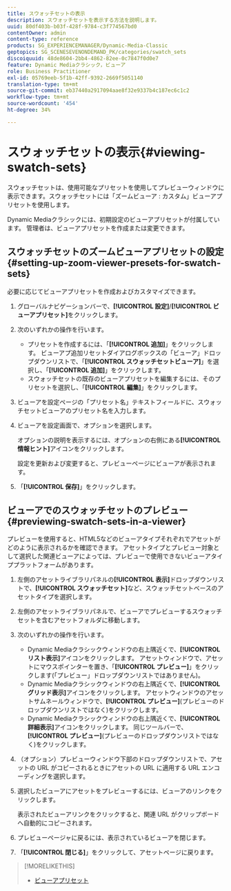 ```yaml
---
title: スウォッチセットの表示
description: スウォッチセットを表示する方法を説明します。
uuid: 80df403b-b03f-428f-9784-c3f774567bd0
contentOwner: admin
content-type: reference
products: SG_EXPERIENCEMANAGER/Dynamic-Media-Classic
geptopics: SG_SCENESEVENONDEMAND_PK/categories/swatch_sets
discoiquuid: 48de8604-2bb4-4862-82ee-0c7847f0d0e7
feature: Dynamic Mediaクラシック，ビューア
role: Business Practitioner
exl-id: 05769eeb-5f1b-42ff-9392-2669f5051140
translation-type: tm+mt
source-git-commit: eb37440a2917094aae8f32e9337b4c187ec6c1c2
workflow-type: tm+mt
source-wordcount: '454'
ht-degree: 34%

---
```


# スウォッチセットの表示{#viewing-swatch-sets}

スウォッチセットは、使用可能なプリセットを使用してプレビューウィンドウに表示できます。スウォッチセットには「ズームビューア : カスタム」ビューアプリセットを使用します。

Dynamic Mediaクラシックには、初期設定のビューアプリセットが付属しています。 管理者は、ビューアプリセットを作成または変更できます。

## スウォッチセットのズームビューアプリセットの設定 {#setting-up-zoom-viewer-presets-for-swatch-sets}

必要に応じてビューアプリセットを作成およびカスタマイズできます。

1. グローバルナビゲーションバーで、**[!UICONTROL 設定]**/**[!UICONTROL ビューアプリセット]**&#x200B;をクリックします。
1. 次のいずれかの操作を行います。

   * プリセットを作成するには、「**[!UICONTROL 追加]**」をクリックします。 ビューアプ追加リセットダイアログボックスの「ビューア」ドロップダウンリストで、「**[!UICONTROL スウォッチセットビューア]**」を選択し、「**[!UICONTROL 追加]**」をクリックします。
   * スウォッチセットの既存のビューアプリセットを編集するには、そのプリセットを選択し、「**[!UICONTROL 編集]**」をクリックします。

1. ビューアを設定ページの「プリセット名」テキストフィールドに、スウォッチセットビューアのプリセット名を入力します。
1. ビューアを設定画面で、オプションを選択します。

   オプションの説明を表示するには、オプションの右側にある&#x200B;**[!UICONTROL 情報ヒント]**&#x200B;アイコンをクリックします。

   設定を更新および変更すると、プレビューページにビューアが表示されます。

1. 「**[!UICONTROL 保存]**」をクリックします。

## ビューアでのスウォッチセットのプレビュー {#previewing-swatch-sets-in-a-viewer}

プレビューを使用すると、HTML5などのビューアタイプそれぞれでアセットがどのように表示されるかを確認できます。 アセットタイプとプレビュー対象として選択した関連ビューアによっては、プレビューで使用できないビューアタイププラットフォームがあります。

1. 左側のアセットライブラリパネルの&#x200B;**[!UICONTROL 表示]**&#x200B;ドロップダウンリストで、**[!UICONTROL スウォッチセット]**&#x200B;など、スウォッチセットベースのアセットタイプを選択します。
1. 左側のアセットライブラリパネルで、ビューアでプレビューするスウォッチセットを含むアセットフォルダに移動します。
1. 次のいずれかの操作を行います。

   * Dynamic Mediaクラシックウィンドウの右上隅近くで、**[!UICONTROL リスト表示]**&#x200B;アイコンをクリックします。 アセットウィンドウで、アセットにマウスポインターを置き、「**[!UICONTROL プレビュー]**」をクリックします(「プレビュー」ドロップダウンリストではありません)。
   * Dynamic Mediaクラシックウィンドウの右上隅近くで、**[!UICONTROL グリッド表示]**&#x200B;アイコンをクリックします。 アセットウィンドウのアセットサムネールウィンドウで、**[!UICONTROL プレビュー]**(プレビューのドロップダウンリストではなく)をクリックします。
   * Dynamic Mediaクラシックウィンドウの右上隅近くで、**[!UICONTROL 詳細表示]**&#x200B;アイコンをクリックします。 同じツールバーで、**[!UICONTROL プレビュー]**(プレビューのドロップダウンリストではなく)をクリックします。

1. （オプション）プレビューウィンドウ下部のドロップダウンリストで、アセットの URL がコピーされるときにアセットの URL に適用する URL エンコーディングを選択します。
1. 選択したビューアにアセットをプレビューするには、ビューアのリンクをクリックします。

   表示されたビューアリンクをクリックすると、関連 URL がクリップボードへ自動的にコピーされます。

1. プレビューページャに戻るには、表示されているビューアを閉じます。
1. 「**[!UICONTROL 閉じる]**」をクリックして、アセットページに戻ります。

>[!MORELIKETHIS]
>
>* [ビューアプリセット](application-setup.md#viewer_presets)

